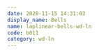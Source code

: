 ```yaml
---
date: 2020-11-15 14:31:03
display_name: Bells
name: laplinear-bells-wd-ln
code: b011
category: wd-ln
---
```

